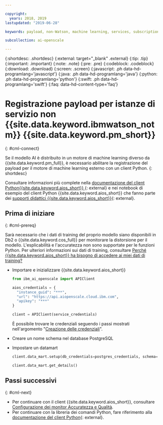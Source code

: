 ```yaml
---

copyright:
  years: 2018, 2019
lastupdated: "2019-06-28"

keywords: payload, non-Watson, machine learning, services, subscription

subcollection: ai-openscale

---
```


{:shortdesc: .shortdesc}
{:external: target="_blank" .external}
{:tip: .tip}
{:important: .important}
{:note: .note}
{:pre: .pre}
{:codeblock: .codeblock}
{:download: .download}
{:screen: .screen}
{:javascript: .ph data-hd-programlang='javascript'}
{:java: .ph data-hd-programlang='java'}
{:python: .ph data-hd-programlang='python'}
{:swift: .ph data-hd-programlang='swift'}
{:faq: data-hd-content-type='faq'}

# Registrazione payload per istanze di servizio non {{site.data.keyword.ibmwatson_notm}} {{site.data.keyword.pm_short}}
{: #cml-connect}

Se il modello AI è distribuito in un motore di machine learning diverso da {{site.data.keyword.pm_full}}, è necessario abilitare la registrazione del payload per il motore di machine learning esterno con un client Python.
{: shortdesc}

Consultare informazioni più complete nella [documentazione del client Python{{site.data.keyword.aios_short}} ](http://ai-openscale-python-client.mybluemix.net/){: external} e nei notebook di esempio del client Python {{site.data.keyword.aios_short}} che fanno parte dei [supporti didattici {{site.data.keyword.aios_short}}](https://github.com/pmservice/ai-openscale-tutorials/blob/master/README.md){: external}.

## Prima di iniziare
{: #cml-prereq}

Sarà necessario che i dati di training del proprio modello siano disponibili in Db2 o {{site.data.keyword.cos_full}} per monitorare la distorsione per il modello. L'esplicabilità e l'accuratezza non sono supportate per le funzioni Python. Per ulteriori informazioni sui dati di training, consultare [Perché {{site.data.keyword.aios_short}} ha bisogno di accedere ai miei dati di training?](/docs/services/ai-openscale?topic=ai-openscale-trainingdata#trainingdata)

- Importare e inizializzare {{site.data.keyword.aios_short}}

    ```python
    from ibm_ai_openscale import APIClient

    aios_credentials = {
      "instance_guid": "***",
      "url": "https://api.aiopenscale.cloud.ibm.com",
      "apikey": "***"
    }

    client = APIClient(service_credentials)
    ```
  È possibile trovare le credenziali seguendo i passi mostrati nell'argomento "[Creazione delle credenziali](/docs/services/ai-openscale?topic=ai-openscale-cred-create)".

- Creare un nome schema nel database PostgreSQL

- Impostare un datamart

    ```python
    client.data_mart.setup(db_credentials=postgres_credentials, schema=schemaName)

    client.data_mart.get_details()
    ```


## Passi successivi
{: #cml-next}

- Per continuare con il client {{site.data.keyword.aios_short}}, consultare [Configurazione dei monitor Accuratezza e Qualità](/docs/services/ai-openscale?topic=ai-openscale-acc-monitor).
- Per continuare con la libreria dei comandi Python, fare riferimento alla [documentazione del client Python](http://ai-openscale-python-client.mybluemix.net/){: external}.
